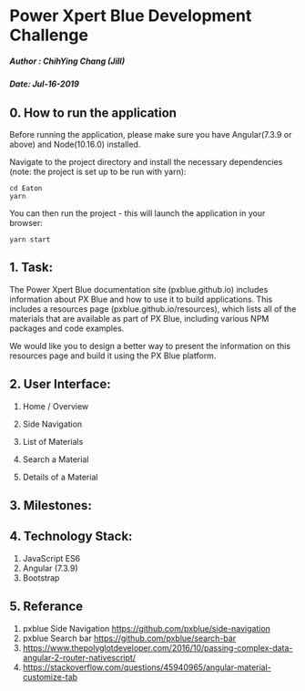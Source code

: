 # Power Xpert Blue Development Challenge

##### Author : ChihYing Chang (Jill)
##### Date: Jul-16-2019

## 0. How to run the application

Before running the application, please make sure you have Angular(7.3.9 or above) and Node(10.16.0) installed.

Navigate to the project directory and install the necessary dependencies (note: the project is set up to be run with yarn):

```
cd Eaton
yarn
```

You can then run the project - this will launch the application in your browser:
```
yarn start
```

## 1. Task:

The Power Xpert Blue documentation site (pxblue.github.io) includes information about PX Blue and how to use it to build applications. This includes a resources page (pxblue.github.io/resources), which lists all of the materials that are available as part of PX Blue, including various NPM packages and code examples.

We would like you to design a better way to present the information on this resources page and build it using the PX Blue platform.
## 2. User Interface:

1. Home / Overview

2. Side Navigation

3. List of Materials

4. Search a Material

5. Details of a Material


## 3. Milestones:



## 4. Technology Stack:

1. JavaScript ES6
2. Angular (7.3.9)
3. Bootstrap

## 5. Referance 
1. pxblue Side Navigation
https://github.com/pxblue/side-navigation
2. pxblue Search bar
https://github.com/pxblue/search-bar
3. https://www.thepolyglotdeveloper.com/2016/10/passing-complex-data-angular-2-router-nativescript/
4. https://stackoverflow.com/questions/45940965/angular-material-customize-tab
